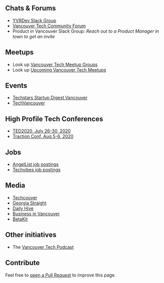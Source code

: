 ## Chats & Forums

* [YVRDev Slack Group](http://yvrdev.com)
* [Vancouver Tech Community Forum](https://community.vancouvertech.com)
* Product in Vancouver Slack Group: _Reach out to a Product Manager in town to get an invite_

## Meetups

* Look up [Vancouver Tech Meetup Groups](https://www.meetup.com/find/tech/?allMeetups=false&radius=50&userFreeform=Vancouver%2C+BC&mcId=z867442&mcName=Vancouver%2C+British+Columbia%2C+CA&sort=default&eventFilter=mysugg)
* Look up [Upcoming Vancouver Tech Meetups](https://www.meetup.com/find/events/tech/?allMeetups=false&radius=50&userFreeform=Vancouver%2C+BC&mcId=z867442&mcName=Vancouver%2C+British+Columbia%2C+CA&eventFilter=mysugg)

## Events

* [Techstars Startup Digest Vancouver](https://www.startupdigest.com/digests/vancouver)
* [TechVancouver](https://www.techvancouver.org/)

## High Profile Tech Conferences

* [TED2020, July 26-30, 2020](https://ted2020.ted.com/)
* [Traction Conf, Aug 5-6, 2020](https://www.tractionconf.io/)

## Jobs

* [AngelList job postings](https://angel.co/vancouver/jobs)
* [Techvibes job postings](https://jobs.techvibes.com/)

## Media
* [Techcouver](https://techcouver.com)
* [Georgia Straight](https://www.straight.com)
* [Daily Hive](https://dailyhive.com)
* [Business in Vancouver](https://biv.com)
* [BetaKit](https://betakit.com)

## Other initiatives

* The [Vancouver Tech Podcast](http://www.vancouvertechpodcast.ca/)

## Contribute

Feel free to [open a Pull Request](https://github.com/vancouvertechcom/www.vancouvertech.com/edit/master/README.md) to improve this page.

